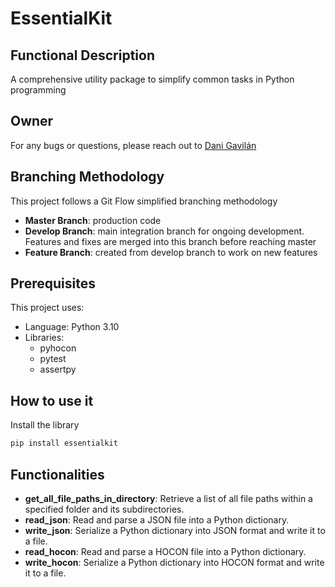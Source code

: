 # EssentialKit

## Functional Description
A  comprehensive utility package to simplify common tasks in Python programming

## Owner
For any bugs or questions, please reach out to [Dani Gavilán](mailto:danigavipedro96@gmail.com)

## Branching Methodology
This project follows a Git Flow simplified branching methodology
- **Master Branch**: production code
- **Develop Branch**: main integration branch for ongoing development. Features and fixes are merged into this branch before reaching master
- **Feature Branch**: created from develop branch to work on new features

## Prerequisites
This project uses:
- Language: Python 3.10
- Libraries: 
  - pyhocon
  - pytest
  - assertpy

## How to use it
Install the library

```bash
pip install essentialkit
```


## Functionalities
- **get_all_file_paths_in_directory**: Retrieve a list of all file paths within a specified folder and its subdirectories.
- **read_json**: Read and parse a JSON file into a Python dictionary.
- **write_json**: Serialize a Python dictionary into JSON format and write it to a file.
- **read_hocon**: Read and parse a HOCON file into a Python dictionary.
- **write_hocon**: Serialize a Python dictionary into HOCON format and write it to a file.